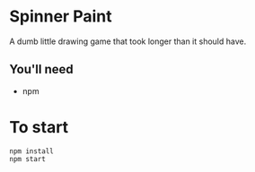 # Spinner Paint

A dumb little drawing game that took longer than it should have.

## You'll need

- npm

# To start

    npm install
    npm start
